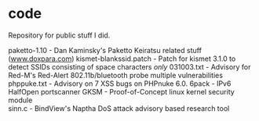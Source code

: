 code
====

Repository for public stuff I did.

paketto-1.10           - Dan Kaminsky's Paketto Keiratsu related stuff (www.doxpara.com)
kismet-blankssid.patch - Patch for kismet 3.1.0 to detect SSIDs consisting of space characters *only*
031003.txt             - Advisory for Red-M's Red-Alert 802.11b/bluetooth probe multiple vulnerabilities
phppuke.txt            - Advisory on 7 XSS bugs on PHPnuke 6.0.
6pack                  - IPv6 HalfOpen portscanner
GKSM                   - Proof-of-Concept linux kernel security module  
sinn.c                 - BindView's Naptha DoS attack advisory based research tool